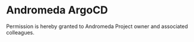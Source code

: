 # Andromeda ArgoCD

Permission is hereby granted to Andromeda Project owner and associated colleagues.
